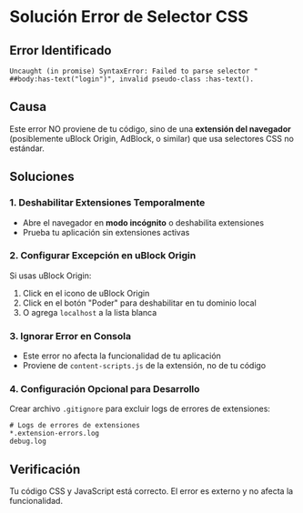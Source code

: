 # Solución Error de Selector CSS

## Error Identificado
```
Uncaught (in promise) SyntaxError: Failed to parse selector " ##body:has-text("login")", invalid pseudo-class :has-text().
```

## Causa
Este error NO proviene de tu código, sino de una **extensión del navegador** (posiblemente uBlock Origin, AdBlock, o similar) que usa selectores CSS no estándar.

## Soluciones

### 1. Deshabilitar Extensiones Temporalmente
- Abre el navegador en **modo incógnito** o deshabilita extensiones
- Prueba tu aplicación sin extensiones activas

### 2. Configurar Excepción en uBlock Origin
Si usas uBlock Origin:
1. Click en el icono de uBlock Origin
2. Click en el botón "Poder" para deshabilitar en tu dominio local
3. O agrega `localhost` a la lista blanca

### 3. Ignorar Error en Consola
- Este error no afecta la funcionalidad de tu aplicación
- Proviene de `content-scripts.js` de la extensión, no de tu código

### 4. Configuración Opcional para Desarrollo
Crear archivo `.gitignore` para excluir logs de errores de extensiones:

```gitignore
# Logs de errores de extensiones
*.extension-errors.log
debug.log
```

## Verificación
Tu código CSS y JavaScript está correcto. El error es externo y no afecta la funcionalidad.
